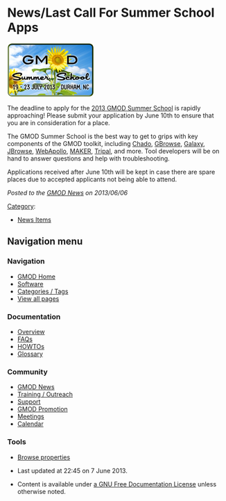 



<span id="top"></span>




# <span dir="auto">News/Last Call For Summer School Apps</span>











<a href="../File:2013-summer-school.png" class="image"
title="2013 GMOD Summer School"><img
src="https://raw.githubusercontent.com/GMOD/gmod.github.io/main/mediawiki/images/thumb/f/fc/2013-summer-school.png/200px-2013-summer-school.png"
srcset="https://raw.githubusercontent.com/GMOD/gmod.github.io/main/mediawiki/images/thumb/f/fc/2013-summer-school.png/300px-2013-summer-school.png 1.5x, https://raw.githubusercontent.com/GMOD/gmod.github.io/main/mediawiki/images/thumb/f/fc/2013-summer-school.png/400px-2013-summer-school.png 2x"
width="200" height="124" alt="2013 GMOD Summer School" /></a>



The deadline to apply for the [2013 GMOD Summer
School](../2013_GMOD_Summer_School "2013 GMOD Summer School") is rapidly
approaching! Please submit your application by June 10th to ensure that
you are in consideration for a place.

The GMOD Summer School is the best way to get to grips with key
components of the GMOD toolkit, including
<a href="../Chado" class="mw-redirect" title="Chado">Chado</a>,
[GBrowse](../GBrowse.1 "GBrowse"), [Galaxy](../Galaxy.1 "Galaxy"),
[JBrowse](../JBrowse.1 "JBrowse"),
[WebApollo](../WebApollo.1 "WebApollo"), [MAKER](../MAKER.1 "MAKER"),
[Tripal](../Tripal.1 "Tripal"), and more. Tool developers will be on
hand to answer questions and help with troubleshooting.

Applications received after June 10th will be kept in case there are
spare places due to accepted applicants not being able to attend.

  



*Posted to the [GMOD News](../GMOD_News "GMOD News") on 2013/06/06*






[Category](../Special%3ACategories "Special%3ACategories"):

- [News Items](../Category%3ANews_Items "Category%3ANews Items")






## Navigation menu







<a href="../Main_Page"
style="background-image: url(../../images/GMOD-cogs.png);"
title="Visit the main page"></a>


### Navigation



- <span id="n-GMOD-Home">[GMOD Home](../Main_Page)</span>
- <span id="n-Software">[Software](../GMOD_Components)</span>
- <span id="n-Categories-.2F-Tags">[Categories /
  Tags](../Categories)</span>
- <span id="n-View-all-pages">[View all
  pages](../Special:AllPages)</span>




### Documentation



- <span id="n-Overview">[Overview](../Overview)</span>
- <span id="n-FAQs">[FAQs](../Category%3AFAQ)</span>
- <span id="n-HOWTOs">[HOWTOs](../Category%3AHOWTO)</span>
- <span id="n-Glossary">[Glossary](../Glossary)</span>




### Community



- <span id="n-GMOD-News">[GMOD News](../GMOD_News)</span>
- <span id="n-Training-.2F-Outreach">[Training /
  Outreach](../Training_and_Outreach)</span>
- <span id="n-Support">[Support](../Support)</span>
- <span id="n-GMOD-Promotion">[GMOD Promotion](../GMOD_Promotion)</span>
- <span id="n-Meetings">[Meetings](../Meetings)</span>
- <span id="n-Calendar">[Calendar](../Calendar)</span>




### Tools

- <span id="t-smwbrowselink"><a href="../Special%253ABrowse/News-2FLast_Call_For_Summer_School_Apps"
  rel="smw-browse">Browse properties</a></span>



- <span id="footer-info-lastmod">Last updated at 22:45 on 7 June
  2013.</span>
<!-- - <span id="footer-info-viewcount">13,116 page views.</span> -->
- <span id="footer-info-copyright">Content is available under
  <a href="http://www.gnu.org/licenses/fdl-1.3.html" class="external"
  rel="nofollow">a GNU Free Documentation License</a> unless otherwise
  noted.</span>

<!-- -->



<!-- -->




